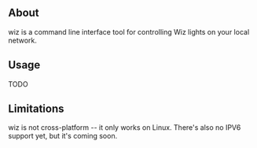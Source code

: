 ## About
wiz is a command line interface tool for controlling Wiz lights on your local network.
## Usage
TODO
## Limitations
wiz is not cross-platform -- it only works on Linux. There's also no IPV6 support yet, but it's coming soon.